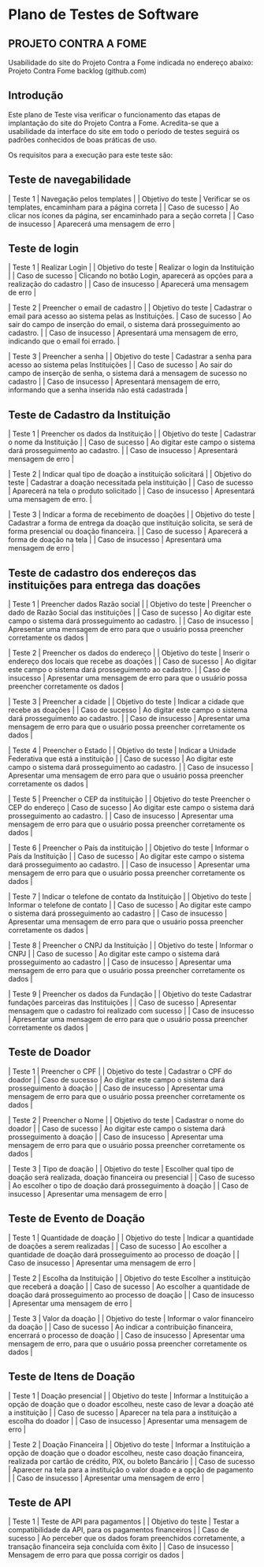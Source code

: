# Plano de Testes de Software

## PROJETO CONTRA A FOME

Usabilidade do site do Projeto Contra a Fome indicada no endereço abaixo:
Projeto Contra Fome backlog (github.com)  

## Introdução

Este plano de Teste visa verificar o funcionamento das etapas de implantação do site do Projeto Contra a Fome. 
Acredita-se que a usabilidade da interface do site em todo o período de testes seguirá os padrões conhecidos de boas práticas de uso. 

Os requisitos para a execução para este teste são:

## Teste de navegabilidade

| Teste 1 | Navegação pelos templates | 
| Objetivo do teste | Verificar se os templates, encaminham para a página correta |
| Caso de sucesso | Ao clicar nos ícones da página, ser encaminhado para a seção correta |
| Caso de insucesso | Aparecerá uma mensagem de erro |

## Teste de login

| Teste 1 |	Realizar Login |
| Objetivo do teste | Realizar o login da Instituição |
| Caso de sucesso |	Clicando no botão Login, aparecerá as opções para a realização do cadastro |
| Caso de insucesso | Aparecerá uma mensagem de erro | 

| Teste 2 | Preencher o email de cadastro |
| Objetivo do teste	| Cadastrar o email para acesso ao sistema pelas as Instituições.
| Caso de sucesso |	Ao sair do campo de inserção do email, o sistema dará prosseguimento ao cadastro. |
| Caso de insucesso | Apresentará uma mensagem de erro, indicando que o email foi errado. |

| Teste 3 | Preencher a senha |
| Objetivo do teste | Cadastrar a senha para acesso ao sistema pelas Instituições |
| Caso de sucesso |	Ao sair do campo de inserção de senha, o sistema dará a mensagem de sucesso no cadastro |
| Caso de insucesso | Apresentará mensagem de erro, informando que a senha inserida não está cadastrada | 

## Teste de Cadastro da Instituição 

| Teste 1 | Preencher os dados da Instituição |
| Objetivo do teste | Cadastrar o nome da Instituição |
| Caso de sucesso |	Ao digitar este campo o sistema dará prosseguimento ao cadastro. |
| Caso de insucesso | Apresentará mensagem de erro |

| Teste 2 | Indicar qual tipo de doação a instituição solicitará |
| Objetivo do teste | Cadastrar a doação necessitada pela instituição |
| Caso de sucesso | Aparecerá na tela o produto solicitado |
| Caso de insucesso	| Apresentará uma mensagem de erro. | 

| Teste 3 | Indicar a forma de recebimento de doações |
| Objetivo do teste | Cadastrar a forma de entrega da doação que instituição solicita, se será de forma presencial ou doação financeira. |
| Caso de sucesso |	Aparecerá a forma de doação na tela |
| Caso de insucesso | Apresentará uma mensagem de erro | 

## Teste de cadastro dos endereços das instituições para entrega das doações 

| Teste 1 | Preencher dados Razão social |
| Objetivo do teste	| Preencher o dado de Razão Social das instituições |
| Caso de sucesso |	Ao digitar este campo o sistema dará prosseguimento ao cadastro. |
| Caso de insucesso	| Apresentar uma mensagem de erro para que o usuário possa preencher corretamente os dados |

| Teste 2 | Preencher os dados do endereço |
| Objetivo do teste | Inserir o endereço dos locais que recebe as doações |
| Caso de sucesso |	Ao digitar este campo o sistema dará prosseguimento ao cadastro. |
| Caso de insucesso | Apresentar uma mensagem de erro para que o usuário possa preencher corretamente os dados |

| Teste 3 | Preencher a cidade |
| Objetivo do teste | Indicar a cidade que recebe as doações |
| Caso de sucesso |	Ao digitar este campo o sistema dará prosseguimento ao cadastro. |
| Caso de insucesso | Apresentar uma mensagem de erro para que o usuário possa preencher corretamente os dados |

| Teste 4 | Preencher o Estado |
| Objetivo do teste	| Indicar a Unidade Federativa que está a instituição |
| Caso de sucesso |	Ao digitar este campo o sistema dará prosseguimento ao cadastro. |
| Caso de insucesso	| Apresentar uma mensagem de erro para que o usuário possa preencher corretamente os dados |

| Teste 5 | Preencher o CEP da instituição |
| Objetivo do teste	Preencher o CEP do endereço
| Caso de sucesso |	Ao digitar este campo o sistema dará prosseguimento ao cadastro. |
| Caso de insucesso	| Apresentar uma mensagem de erro para que o usuário possa preencher corretamente os dados |

| Teste 6 | Preencher o País da instituição |
| Objetivo do teste	| Informar o País da Instituição |
| Caso de sucesso |	Ao digitar este campo o sistema dará prosseguimento ao cadastro. |
| Caso de insucesso	| Apresentar uma mensagem de erro para que o usuário possa preencher corretamente os dados |

| Teste 7 | Indicar o telefone de contato da Instituição |
| Objetivo do teste	| Informar o telefone de contato | 
| Caso de sucesso |	Ao digitar este campo o sistema dará prosseguimento ao cadastro |
| Caso de insucesso	| Apresentar uma mensagem de erro para que o usuário possa preencher corretamente os dados |

| Teste 8 | Preencher o CNPJ da Instituição |
| Objetivo do teste	| Informar o CNPJ |
| Caso de sucesso |	Ao digitar este campo o sistema dará prosseguimento ao cadastro |
| Caso de insucesso	| Apresentar uma mensagem de erro para que o usuário possa preencher corretamente os dados |

| Teste 9 | Preencher os dados da Fundação |
| Objetivo do teste	Cadastrar fundações parceiras das Instituições |
| Caso de sucesso |	Apresentar mensagem que o cadastro foi realizado com sucesso |
| Caso de insucesso	| Apresentar uma mensagem de erro para que o usuário possa preencher corretamente os dados |

## Teste de Doador

| Teste 1 | Preencher o CPF |
| Objetivo do teste	| Cadastrar o CPF do doador |
| Caso de sucesso |	Ao digitar este campo o sistema dará prosseguimento à doação |
| Caso de insucesso	| Apresentar uma mensagem de erro para que o usuário possa preencher corretamente os dados |

| Teste 2 | Preencher o Nome |
| Objetivo do teste	| Cadastrar o nome do doador |
| Caso de sucesso |	Ao digitar este campo o sistema dará prosseguimento à doação |
| Caso de insucesso	| Apresentar uma mensagem de erro para que o usuário possa preencher corretamente os dados |

| Teste 3 | Tipo de doação |
| Objetivo do teste	| Escolher qual tipo de doação será realizada, doação financeira ou presencial |
| Caso de sucesso |	Ao escolher o tipo de doação dará prosseguimento à doação |
| Caso de insucesso	| Apresentar uma mensagem de erro | 

## Teste de Evento de Doação 

| Teste 1 | Quantidade de doação |
| Objetivo do teste	| Indicar a quantidade de doações a serem realizadas |
| Caso de sucesso |	Ao escolher a quantidade de doação dará prosseguimento ao processo de doação |
| Caso de insucesso	| Apresentar uma mensagem de erro | 

| Teste 2 | Escolha da Instituição |
| Objetivo do teste	Escolher a instituição que receberá a doação |
| Caso de sucesso |	Ao escolher a quantidade de doação dará prosseguimento ao processo de doação |
| Caso de insucesso	| Apresentar uma mensagem de erro |

| Teste 3 | Valor da doação |
| Objetivo do teste	| Informar o valor financeiro da doação |
| Caso de sucesso |	Ao indicar a contribuição financeira, encerrará o processo de doação |
| Caso de insucesso	| Apresentar uma mensagem de erro, para que o usuário possa preencher corretamente os dados |

## Teste de Itens de Doação 

| Teste 1 | Doação presencial |
| Objetivo do teste	| Informar a Instituição a opção de doação que o doador escolheu, neste caso de levar a doação até a instituição |
| Caso de sucesso |	Aparecer na tela para a instituição a escolha do doador |
| Caso de insucesso	| Apresentar uma mensagem de erro |

| Teste 2 | Doação Financeira |
| Objetivo do teste	| Informar a Instituição a opção de doação que o doador escolheu, neste caso doação financeira, realizada por cartão de crédito, PIX, ou boleto Bancário |
| Caso de sucesso |	Aparecer na tela para a instituição o valor doado e a opção de pagamento |
| Caso de insucesso	| Apresentar uma mensagem de erro |

## Teste de API

| Teste 1 | Teste de API para pagamentos |
| Objetivo do teste	| Testar a compatibilidade da API, para os pagamentos financeiros |
| Caso de sucesso |	Ao perceber que os dados foram preenchidos corretamente, a transação financeira seja concluída com êxito |
| Caso de insucesso	| Mensagem de erro para que possa corrigir os dados |











